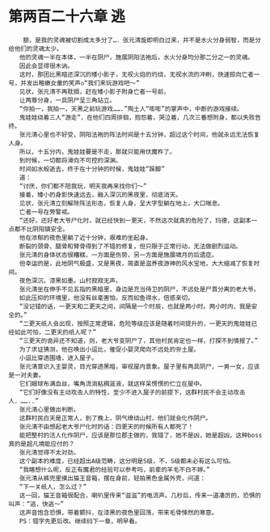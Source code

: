# 第两百二十六章 逃
        额，是我的灵魂被切割成太多分了…．张元清旋即明白过来，并不是水火分身弱智，而是分给他们的灵魂太少。
       他的灵魂一半在本体，一半在阴尸，施展阴阳法袍后，水火分身均分那二分之一的灵魂。
       因此会显得很木讷。
       这时，那团比黑暗还深沉的矮小影子，无视火焰的灼烧，无视水流的冲刷，快速掠向亡者一号，并发出稚嫩女童的笑声◇“我们来玩游戏吧～”
       见状，张元清不再耽搁，赶在矮小影子附身亡者一号前，
       让两尊分身，一具阴尸呈三角站立。
       “你拍一，我拍一，天黑之前玩游戏…….”陶土人“嘭嘭”的掌声中，中断的游戏接续。
       鬼娃娃绕着三人“游走”，在他们四周徘徊，抱怨着，哭泣着，几次三番想附身，都以失败告终。
       张元清心里也不好受，阴阳法袍的阵法时间是十五分钟，超过这个时间，他就永远无法恢复人身。
       所以，十五分内，鬼娃娃要是不走，那就只能用伏魔杵了。
       到时候，一切都将滑向不可控的深渊。
       时间如水般逝去，终于在十分钟的时候，鬼娃娃“跺脚”
       道：
       “讨厌，你们都不陪我玩，明天我再来找你们～”
       接着，矮小的身影快速远去，融入深沉的黑夜里，彻底消天。
       见状，张元清立刻解除阵法形态，恢复人身，呈大字型躺在地上，大口喘息。
       亡者一号在旁警戒。
       “还好，还好老大爷尸化时，就已经快到一更天，不然这次就真的危险了，玛德，这副本一点都不比阴阳镇安全。
       他在浓郁的夜色里躺了近十分钟，艰难的坐起身。
       断裂的颈骨、腿骨和臂骨得到了不错的修复，但只限于正常行动，无法做剧烈运动。
       张元清的身体状态很糟糕，一方面是伤势，另一方面是施展啸月的后遗症。
       但幸运的是，此地阴气极盛，又是黑夜，简直是滋养夜游神的风水宝地，大大缩减了恢复时间。
       夜色深沉，漆黑如墨。山村寂寂无声。
       张元清坐在伸手不见五指的黑暗里，身边是充当侍卫的阴尸，不远处是尸首分离的老大爷。
       如此压抑的环境里，他没有丝毫害怕，反而如鱼得水，倍感亲切。
       “没记错的话，一更天和二更天之间，间隔是一个时辰，也就是两小时。两小时内，我是安全的。”
       “二更天纸人会出现，按照正常逻辑，危险等级应该是随着时间提升的，一更天的鬼娃娃已经如此可怕，二更天的纸人呢？”
       “三更天的诡异还不知道，则，老大爷变阴尸了，其他村民肯定也一样，打探不到情报了。”
       为了求证猜测，他召唤出小逗比，催促小婴灵爬向不远处的夯土屋。
       小逗比穿透围墙，进入屋子。
       张元清意识入主婴灵，目光穿透黑暗，审视屋内景象。屋子里有两具阴尸，一男一女，应该是一对夫妻。
       它们眼球布满血丝，嘴角流淌粘稠涎液，就这样呆愣愣的伫立在屋中。
       “它们好像没有主动攻击人的特性，至少不进入屋子的前提下，这群村民不会主动攻击人．……..”
       张元清心里做出判断。
       这群村民白天是正常人，到了晚上，阴气缭绕山村，他们就会化作阴尸。
       张元清不由想起老大爷尸化时的话：四更天的时候所有人都死了！
       能把整村的活人化作阴尸，应该是那位郡主做的，我错了，她不是凶，她是超凶，这种boss真的是超凡境能应付的？
       张元清觉得不太对劲。
       这个副本的难度，已经超出A级范畴，这分明是S级，不，S级都未必有这么可怕。
       “我瞎想什么呢，反正有魔君的经验可以参考吗，前辈的羊毛不白不婷。”
       张元清从裤兜里摸出猫王音箱，摆在身前，轻拍黑色金属外壳，问道：
       “下一关纸人，怎么过？”
       这一回，猫王音箱很配合，喇叭里传来“滋滋”的电流声。几秒后，传来一道凄厉的，恐惧的叫声：“逃，快逃～”
       这声音饱含恐惧，带着颤抖，在漆黑的夜色里回荡，带来毛骨悚然的寒意。
       PS：错字先更后改。继续码下一章，明早看。